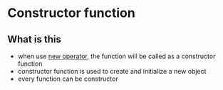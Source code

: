 # Constructor function

## What is this

- when use [new operator](javascript-new-operator), the function will be called as a constructor function
- constructor function is used to create and initialize a new object
- every function can be constructor

